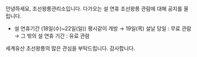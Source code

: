 안녕하세요, 조선왕릉관리소입니다. 다가오는 설 연휴 조선왕릉 관람에 대해 공지를 올립니다.

- 설 연휴기간 (18일(수)~22일(일)) 평시같이 개방
  → 19일(목) 설날 당일 : 무료 관람
  → 그 밖의 설 연휴 기간 : 유료 관람

세계유산 조선왕릉의 많은 관심을 부탁드립니다. 감사합니다.